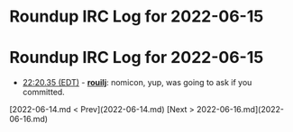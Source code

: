 # Roundup IRC Log for 2022-06-15 #
# Roundup IRC Log for 2022-06-15
* <a href="#22:20.35" id="22:20.35">22:20.35 (EDT)</a> - __[rouilj](https://github.com/rouilj)__: nomicon, yup, was going to ask if you committed.

<div class="inpage-footer">
[2022-06-14.md < Prev](2022-06-14.md)
[Next > 2022-06-16.md](2022-06-16.md)
</div>
